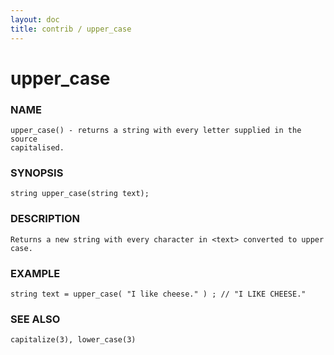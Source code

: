 ```yaml
---
layout: doc
title: contrib / upper_case
---
```

# upper_case

### NAME

    upper_case() - returns a string with every letter supplied in the source
    capitalised.

### SYNOPSIS

    string upper_case(string text);

### DESCRIPTION

    Returns a new string with every character in <text> converted to upper case.

### EXAMPLE

    string text = upper_case( "I like cheese." ) ; // "I LIKE CHEESE."

### SEE ALSO

    capitalize(3), lower_case(3)

